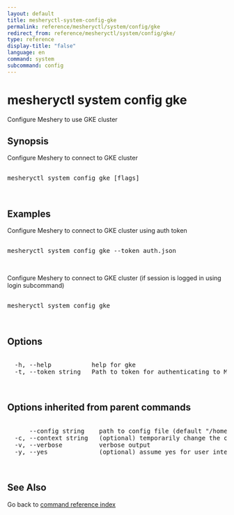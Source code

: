 ```yaml
---
layout: default
title: mesheryctl-system-config-gke
permalink: reference/mesheryctl/system/config/gke
redirect_from: reference/mesheryctl/system/config/gke/
type: reference
display-title: "false"
language: en
command: system
subcommand: config
---
```


# mesheryctl system config gke

Configure Meshery to use GKE cluster

## Synopsis

Configure Meshery to connect to GKE cluster

<pre class='codeblock-pre'>
<div class='codeblock'>
mesheryctl system config gke [flags]

</div>
</pre> 

## Examples

Configure Meshery to connect to GKE cluster using auth token
<pre class='codeblock-pre'>
<div class='codeblock'>
mesheryctl system config gke --token auth.json

</div>
</pre> 

Configure Meshery to connect to GKE cluster (if session is logged in using login subcommand)
<pre class='codeblock-pre'>
<div class='codeblock'>
mesheryctl system config gke

</div>
</pre> 

## Options

<pre class='codeblock-pre'>
<div class='codeblock'>
  -h, --help           help for gke
  -t, --token string   Path to token for authenticating to Meshery API

</div>
</pre>

## Options inherited from parent commands

<pre class='codeblock-pre'>
<div class='codeblock'>
      --config string    path to config file (default "/home/runner/.meshery/config.yaml")
  -c, --context string   (optional) temporarily change the current context.
  -v, --verbose          verbose output
  -y, --yes              (optional) assume yes for user interactive prompts.

</div>
</pre>

## See Also

Go back to [command reference index](/reference/mesheryctl/) 
